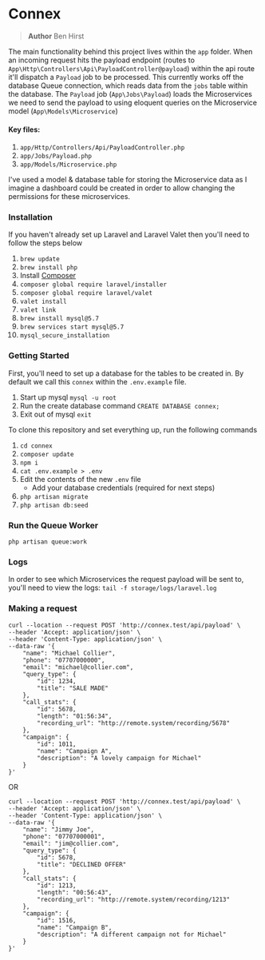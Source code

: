 # Connex
> **Author**
> Ben Hirst

The main functionality behind this project lives within the `app` folder. When an incoming request hits the payload endpoint (routes to `App\Http\Controllers\Api\PayloadController@payload`) within the api route it'll dispatch a `Payload` job to be processed. This currently works off the database Queue connection, which reads data from the `jobs` table within the database. The `Payload` job (`App\Jobs\Payload`) loads the Microservices we need to send the payload to using eloquent queries on the Microservice model (`App\Models\Microservice`)

#### Key files:
1. `app/Http/Controllers/Api/PayloadController.php`
2. `app/Jobs/Payload.php`
3. `app/Models/Microservice.php`

I've used a model & database table for storing the Microservice data as I imagine a dashboard could be created in order to allow changing the permissions for these microservices.

### Installation
If you haven't already set up Laravel and Laravel Valet then you'll need to follow the steps below
1. `brew update`
2. `brew install php`
3. Install [Composer](https://getcomposer.org/)
4. `composer global require laravel/installer`
5. `composer global require laravel/valet`
6. `valet install`
7. `valet link`
8. `brew install mysql@5.7`
9. `brew services start mysql@5.7`
10. `mysql_secure_installation`

### Getting Started
First, you'll need to set up a database for the tables to be created in. By default we call this `connex` within the `.env.example` file.
1. Start up mysql
    `mysql -u root`
2. Run the create database command
    `CREATE DATABASE connex;`
3. Exit out of mysql
    `exit`


To clone this repository and set everything up, run the following commands
1. `cd connex`
2. `composer update`
3. `npm i`
4. `cat .env.example > .env`
5. Edit the contents of the new `.env` file
    - Add your database credentials (required for next steps)
6. `php artisan migrate`
7. `php artisan db:seed`

### Run the Queue Worker
`php artisan queue:work`

### Logs
In order to see which Microservices the request payload will be sent to, you'll need to view the logs:
`tail -f storage/logs/laravel.log`

### Making a request
```
curl --location --request POST 'http://connex.test/api/payload' \
--header 'Accept: application/json' \
--header 'Content-Type: application/json' \
--data-raw '{
    "name": "Michael Collier",
    "phone": "07707000000",
    "email": "michael@collier.com",
    "query_type": {
        "id": 1234,
        "title": "SALE MADE"
    },
    "call_stats": {
        "id": 5678,
        "length": "01:56:34",
        "recording_url": "http://remote.system/recording/5678"
    },
    "campaign": {
        "id": 1011,
        "name": "Campaign A",
        "description": "A lovely campaign for Michael"
    }
}'
```
OR
```
curl --location --request POST 'http://connex.test/api/payload' \
--header 'Accept: application/json' \
--header 'Content-Type: application/json' \
--data-raw '{
    "name": "Jimmy Joe",
    "phone": "07707000001",
    "email": "jim@collier.com",
    "query_type": {
        "id": 5678,
        "title": "DECLINED OFFER"
    },
    "call_stats": {
        "id": 1213,
        "length": "00:56:43",
        "recording_url": "http://remote.system/recording/1213"
    },
    "campaign": {
        "id": 1516,
        "name": "Campaign B",
        "description": "A different campaign not for Michael"
    }
}'
```
